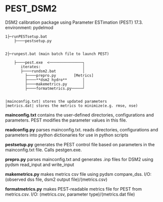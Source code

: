 # PEST_DSM2
DSM2 calibration package using Parameter ESTimation (PEST) 17.3. 
environment: pydelmod

```
1├─runPESTsetup.bat
    ├────pestsetup.py


2├─runpest.bat (main batch file to launch PEST)

    ├────pest.exe  <───────────────┐
       iterates:                   │
       ├────rundsm2.bat            │
         ├────prepro.py        [Metrics]
         ├────**dsm2 hydro**       │
         ├────makemetrics.py       │
         ├────formatmetrics.py─────┘
    

|mainconfig.txt| stores the updated parameters
|metrics.dat| stores the metrics to minimize(e.g. rmse, nse)
```

**mainconfig.txt**
contains the user-defined directories, configurations and parameters. PEST modifies the parameter values in this file.

**readconfig.py**
parses mainconfig.txt. reads directories, configurations and parameters into python dictionaries for use in python scripts

**pestsetup.py**
generates the PEST control file based on parameters in the mainconfig.txt file. Calls pestgen.exe.

**prepro.py**
parses mainconfig.txt and generates .inp files for DSM2 using pydsm read_input and write_input

**makemetrics.py**
makes metrics csv file using pydsm compare_dss. I/O: (observed dss file, dsm2 output file)/(metrics.csv)

**formatmetrics.py**
makes PEST-readable metrics file for PEST from metrics.csv. I/O: (metrics.csv, parameter type)/(metrics.dat file)

